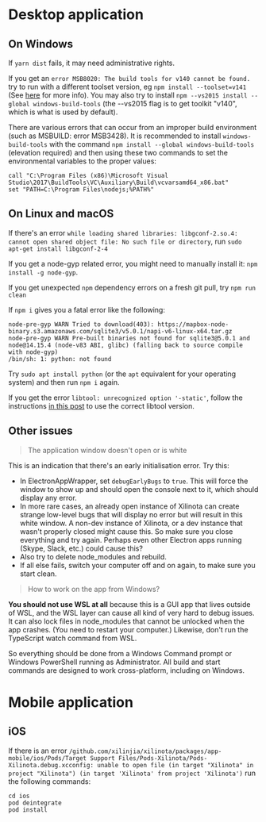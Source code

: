 # Desktop application

## On Windows

If `yarn dist` fails, it may need administrative rights.

If you get an `error MSB8020: The build tools for v140 cannot be found.` try to run with a different toolset version, eg `npm install --toolset=v141` (See [here](https://github.com/mapbox/node-sqlite3/issues/1124) for more info). You may also try to install `npm --vs2015 install --global windows-build-tools` (the --vs2015 flag is to get toolkit "v140", which is what is used by default).

There are various errors that can occur from an improper build environment (such as MSBUILD: error MSB3428). It is recommended to install `windows-build-tools` with the command `npm install --global windows-build-tools` (elevation required) and then using these two commands to set the environmental variables to the proper values:

```batch
call "C:\Program Files (x86)\Microsoft Visual Studio\2017\BuildTools\VC\Auxiliary\Build\vcvarsamd64_x86.bat" 
set "PATH=C:\Program Files\nodejs;%PATH%"
```

## On Linux and macOS

If there's an error `while loading shared libraries: libgconf-2.so.4: cannot open shared object file: No such file or directory`, run `sudo apt-get install libgconf-2-4`

If you get a node-gyp related error, you might need to manually install it: `npm install -g node-gyp`.

If you get unexpected `npm` dependency errors on a fresh git pull, try `npm run clean`

If `npm i` gives you a fatal error like the following:
```
node-pre-gyp WARN Tried to download(403): https://mapbox-node-binary.s3.amazonaws.com/sqlite3/v5.0.1/napi-v6-linux-x64.tar.gz 
node-pre-gyp WARN Pre-built binaries not found for sqlite3@5.0.1 and node@14.15.4 (node-v83 ABI, glibc) (falling back to source compile with node-gyp)
/bin/sh: 1: python: not found
```
Try `sudo apt install python` (or the `apt` equivalent for your operating system) and then run `npm i` again.

If you get the error `libtool: unrecognized option '-static'`, follow the instructions [in this post](https://stackoverflow.com/a/38552393/561309) to use the correct libtool version.

## Other issues

> The application window doesn't open or is white

This is an indication that there's an early initialisation error. Try this:

- In ElectronAppWrapper, set `debugEarlyBugs` to `true`. This will force the window to show up and should open the console next to it, which should display any error.
- In more rare cases, an already open instance of Xilinota can create strange low-level bugs that will display no error but will result in this white window. A non-dev instance of Xilinota, or a dev instance that wasn't properly closed might cause this. So make sure you close everything and try again. Perhaps even other Electron apps running (Skype, Slack, etc.) could cause this?
- Also try to delete node_modules and rebuild.
- If all else fails, switch your computer off and on again, to make sure you start clean.

> How to work on the app from Windows?

**You should not use WSL at all** because this is a GUI app that lives outside of WSL, and the WSL layer can cause all kind of very hard to debug issues. It can also lock files in node_modules that cannot be unlocked when the app crashes. (You need to restart your computer.) Likewise, don't run the TypeScript watch command from WSL.

So everything should be done from a Windows Command prompt or Windows PowerShell running as Administrator. All build and start commands are designed to work cross-platform, including on Windows.

# Mobile application

## iOS

If there is an error `/github.com/xilinjia/xilinota/packages/app-mobile/ios/Pods/Target Support Files/Pods-Xilinota/Pods-Xilinota.debug.xcconfig: unable to open file (in target "Xilinota" in project "Xilinota") (in target 'Xilinota' from project 'Xilinota')` run the following commands:

    cd ios
    pod deintegrate
    pod install

